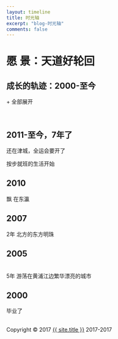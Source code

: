 ```yaml
---
layout: timeline
title: 时光轴
excerpt: "blog-时光轴"
comments: false
---
```

<html class="no-js">
<head>
    <title>时光轴 - {{ site.title }}</title>
    <meta http-equiv="content-Type" content="text/html; charset=UTF-8">
    <link rel="stylesheet" href="./css/screen.css" type="text/css" media="screen">
    <link rel="stylesheet" href="./css/responsive.css" type="text/css" media="screen">
    <link rel="stylesheet" href="./inc/colorbox.css" type="text/css" media="screen">
    <link href="./css/default.css" type="text/css" rel="stylesheet">
</head>

<body>
<div class="container">
<a href="{{ site.url }}"><div class="avatar"></div></a>
<h1>愿 景：天道好轮回</h1>
<h2 id="subtitle">成长的轨迹：2000-至今</h2>
<div id="timelineContainer">

<div class="timelineToggle"><p><a class="expandAll">+ 全部展开</a></p></div>

<br class="clear">

<div class="timelineMajor">
    <h2 class="timelineMajorMarker"><span>2011-至今，7年了</span></h2>
    <!-- /.timelineMinor -->
    <dl class="timelineMinor">
        <dt id="20161212"><a>还在津城，全运会要开了</a></dt>
        <dd class="timelineEvent" id="20161212EX" style="display:none;">
            <h3>2016.12.12</h3>
            <div class="media">
                <img src="../upload-img/bj/013.jpg" width="240" height="180">
            </div>
               <p>为自己的勇敢和天真喝彩</p>
               <p>人还是要有梦想的，万一实现了呢？</p>
            <br class="clear">
        </dd>
    </dl>    
    <dl class="timelineMinor">
        <dt id="20160706"><a>按步就班的生活开始</a></dt>
        <dd class="timelineEvent" id="20160706EX" style="display:none;">
            <h3>2011.01.01-2014.12.29</h3>
            <div class="media">
                <img src="../upload-img/bj/014.jpg" width="240" height="180">
            </div>
               <p>痛着却并不快乐</p>
            <br class="clear">
        </dd>
    </dl> 
  </div>  
  <div class="timelineMajor">
    <h2 class="timelineMajorMarker"><span>2010</span></h2>
    <!-- /.timelineMinor -->
    <dl class="timelineMinor">
        <dt id="20130621"><a>飘 在东瀛</a></dt>
        <dd class="timelineEvent" id="20130621EX" style="display:none;">
            <h3>2009.03.01</h3>
            <div class="media">
                <img src="../upload-img/bj/018.jpg" width="240" height="180">
            </div>
            <p>喜欢这里的工作氛围，优雅的自然环境，美味食物，商店etc</p>
            <p>又到夏天了，很怀念烟火季节</p>
            <br class="clear">
        </dd>
        <!-- /.timelineEvent -->
    </dl>
</div>
<div class="timelineMajor">
    <h2 class="timelineMajorMarker"><span>2007</span></h2>
    <!-- /.timelineMinor -->
    <dl class="timelineMinor">
        <dt id="20130621"><a>2年 北方的东方明珠</a></dt>
        <dd class="timelineEvent" id="20130621EX" style="display:none;">
            <h3>2007.10.01</h3>
            <div class="media">
                <img src="../upload-img/bj/018.jpg" width="240" height="180">
            </div>
            <p>很漂亮的城市，有山有水有海</p>
            <p>如果不是......应该在这里定居，喜欢这里的一切</p>
            <br class="clear">
        </dd>
        <!-- /.timelineEvent -->
    </dl>
</div>    
<div class="timelineMajor">
    <h2 class="timelineMajorMarker"><span>2005</span></h2>
    <!-- /.timelineMinor -->
    <dl class="timelineMinor">
        <dt id="20130621"><a>5年 游荡在黄浦江边繁华漂亮的城市</a></dt>
        <dd class="timelineEvent" id="20130621EX" style="display:none;">
            <h3>2005.09.30</h3>
            <div class="media">
                <img src="../upload-img/bj/018.jpg" width="240" height="180">
            </div>
            <p>确实是最发达开放包容的城市</p>
            <p>如果不是觉得自己太过于渺小，也许是很好的选择</p>
	    <p>曾经也是踌躇满志的屌丝一枚</p>
            <br class="clear">
        </dd>
        <!-- /.timelineEvent -->
    </dl>
</div>
<div class="timelineMajor">
    <h2 class="timelineMajorMarker"><span>2000</span></h2>
    <!-- /.timelineMinor -->
    <dl class="timelineMinor">
        <dt id="20090822"><a>毕业了</a></dt>
        <dd class="timelineEvent" id="20090822EX" style="display:none;">
            <h3>2000.07.10</h3>
            <div class="media">
                <img src="../upload-img/bj/shisan13.jpeg" width="240" height="180">
            </div>
            <p>四年的相聚，天涯海角，永远回不去的青春---致青春无悔</p>
            <br class="clear">
        </dd>
        <!-- /.timelineEvent -->
    </dl>
</div>
<br class="clear">

<div id="copyright">
	Copyright © 2017 <a href='{{ site.url }}'>{{ site.title }}</a> 2017-2017
</div>

<!-- GLOBAL CORE SCRIPTS -->
<script src="js/jquery.min.js"></script>
<script type="text/javascript" src="./inc/colorbox.js"></script>
<script type="text/javascript" src="./js/timeliner.min.js"></script>
<script>
    $(document).ready(function () {
        $.timeliner({
            startOpen: ['#20161212EX', '#20160706EX','#20160622EX'],
            expandAllText: '+ 全部展开',
            collapseAllText: '- 全部折叠'
        });
    });
</script>


